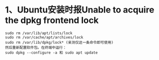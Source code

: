 # 1、Ubuntu安装时报Unable to acquire the dpkg frontend lock

```shell
sudo rm /var/lib/apt/lists/lock
sudo rm /var/cache/apt/archives/lock
sudo rm /var/lib/dpkg/lock* (亲测仅这一条命令即可使用)
然后重新配置软件包。在终端中运行：
sudo dpkg --configure -a 和 sudo apt update
```

